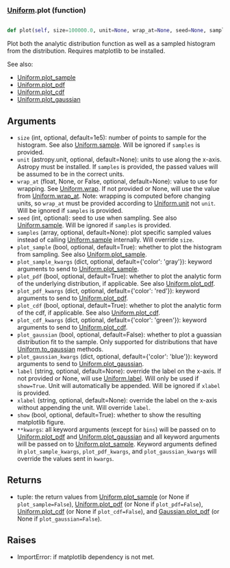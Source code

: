 ### [Uniform](Uniform.md).plot (function)


```py

def plot(self, size=100000.0, unit=None, wrap_at=None, seed=None, samples=None, plot_sample=True, plot_sample_kwargs={'color': 'gray'}, plot_pdf=True, plot_pdf_kwargs={'color': 'red'}, plot_cdf=False, plot_cdf_kwargs={'color': 'green'}, plot_gaussian=False, plot_gaussian_kwargs={'color': 'blue'}, label=None, xlabel=None, show=False, **kwargs)

```



Plot both the analytic distribution function as well as a sampled
histogram from the distribution.  Requires matplotlib to be installed.

See also:

* [Uniform.plot_sample](Uniform.plot_sample.md)
* [Uniform.plot_pdf](Uniform.plot_pdf.md)
* [Uniform.plot_cdf](Uniform.plot_cdf.md)
* [Uniform.plot_gaussian](Uniform.plot_gaussian.md)

Arguments
-----------
* `size` (int, optional, default=1e5): number of points to sample for
    the histogram.  See also [Uniform.sample](Uniform.sample.md).  Will be ignored
    if `samples` is provided.
* `unit` (astropy.unit, optional, default=None): units to use along
    the x-axis.  Astropy must be installed.  If `samples` is provided,
    the passed values will be assumed to be in the correct units.
* `wrap_at` (float, None, or False, optional, default=None): value to
    use for wrapping.  See [Uniform.wrap](Uniform.wrap.md).  If not provided or None,
    will use the value from [Uniform.wrap_at](Uniform.wrap_at.md).  Note: wrapping is
    computed before changing units, so `wrap_at` must be provided
    according to [Uniform.unit](Uniform.unit.md) not `unit`.  Will be ignored if
    `samples` is provided.
* `seed` (int, optional): seed to use when sampling.  See also
    [Uniform.sample](Uniform.sample.md).  Will be ignored if `samples` is provided.
* `samples` (array, optional, default=None): plot specific sampled
    values instead of calling [Uniform.sample](Uniform.sample.md) internally.  Will override
    `size`.
* `plot_sample` (bool, optional, default=True): whether to plot the
    histogram from sampling.  See also [Uniform.plot_sample](Uniform.plot_sample.md).
* `plot_sample_kwargs` (dict, optional, default={'color': 'gray'}):
    keyword arguments to send to [Uniform.plot_sample](Uniform.plot_sample.md).
* `plot_pdf` (bool, optional, default=True): whether to plot the
    analytic form of the underlying distribution, if applicable.
    See also [Uniform.plot_pdf](Uniform.plot_pdf.md).
* `plot_pdf_kwargs` (dict, optional, default={'color': 'red'}):
    keyword arguments to send to [Uniform.plot_pdf](Uniform.plot_pdf.md).
* `plot_cdf` (bool, optional, default=True): whether to plot the
    analytic form of the cdf, if applicable.
    See also [Uniform.plot_cdf](Uniform.plot_cdf.md).
* `plot_cdf_kwargs` (dict, optional, default={'color': 'green'}):
    keyword arguments to send to [Uniform.plot_cdf](Uniform.plot_cdf.md).
* `plot_gaussian` (bool, optional, default=False): whether to plot
    a guassian distribution fit to the sample.  Only supported for
    distributions that have [Uniform.to_gaussian](Uniform.to_gaussian.md) methods.
* `plot_gaussian_kwargs` (dict, optional, default={'color': 'blue'}):
    keyword arguments to send to [Uniform.plot_gaussian](Uniform.plot_gaussian.md).
* `label` (string, optional, default=None): override the label on the
    x-axis.  If not provided or None, will use [Uniform.label](Uniform.label.md).  Will
    only be used if `show=True`.  Unit will automatically be appended.
    Will be ignored if `xlabel` is provided.
* `xlabel` (string, optional, default=None): override the label on the
    x-axis without appending the unit.  Will override `label`.
* `show` (bool, optional, default=True): whether to show the resulting
    matplotlib figure.
* `**kwargs`: all keyword arguments (except for `bins`) will be passed
    on to [Uniform.plot_pdf](Uniform.plot_pdf.md) and [Uniform.plot_gaussian](Uniform.plot_gaussian.md) and all
    keyword arguments will be passed on to [Uniform.plot_sample](Uniform.plot_sample.md).
    Keyword arguments defined in `plot_sample_kwargs`,
    `plot_pdf_kwargs`, and `plot_gaussian_kwargs`
    will override the values sent in `kwargs`.

Returns
--------
* tuple: the return values from [Uniform.plot_sample](Uniform.plot_sample.md) (or None if
    `plot_sample=False`), [Uniform.plot_pdf](Uniform.plot_pdf.md) (or None if `plot_pdf=False`),
    [Uniform.plot_cdf](Uniform.plot_cdf.md) (or None if `plot_cdf=False`),
    and [Gaussian.plot_pdf](Gaussian.plot_pdf.md) (or None if `plot_gaussian=False`).

Raises
--------
* ImportError: if matplotlib dependency is not met.

